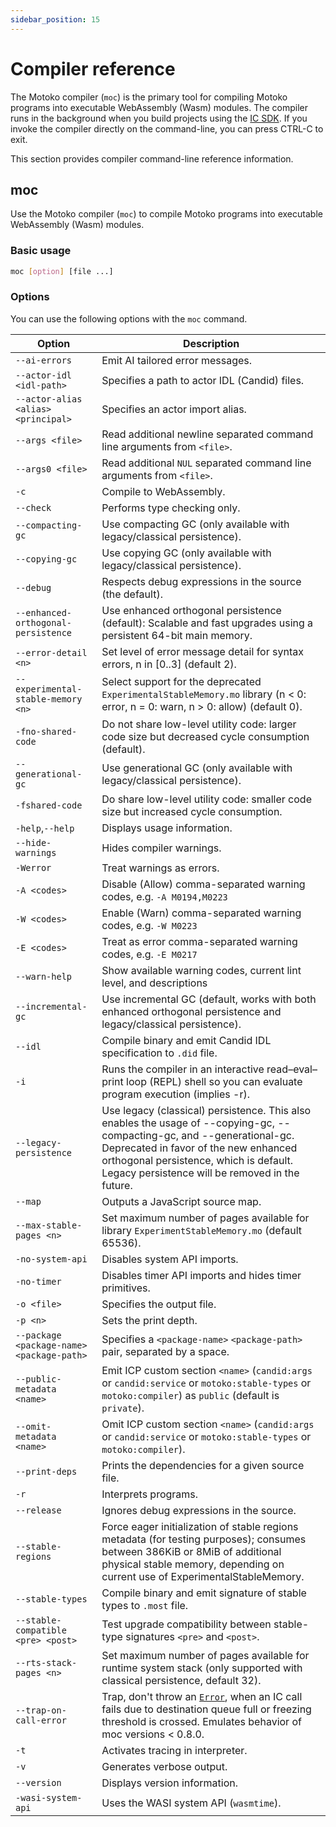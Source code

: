 ```yaml
---
sidebar_position: 15
---
```


# Compiler reference

The Motoko compiler (`moc`) is the primary tool for compiling Motoko programs into executable WebAssembly (Wasm) modules. The compiler runs in the background when you build projects using the [IC SDK](https://internetcomputer.org/docs/current/developer-docs/setup/install). If you invoke the compiler directly on the command-line, you can press CTRL-C to exit.

This section provides compiler command-line reference information.

## moc

Use the Motoko compiler (`moc`) to compile Motoko programs into executable WebAssembly (Wasm) modules.

### Basic usage

``` bash
moc [option] [file ...]
```

### Options

You can use the following options with the `moc` command.

| Option                                    | Description                                                                                                                                           |
|-------------------------------------------|-------------------------------------------------------------------------------------------------------------------------------------------------------|
| `--ai-errors`                             | Emit AI tailored error messages.                                                                                                                      |
| `--actor-idl <idl-path>`                  | Specifies a path to actor IDL (Candid) files.                                                                                                         |
| `--actor-alias <alias> <principal>`       | Specifies an actor import alias.                                                                                                                      |
| `--args <file>`                           | Read additional newline separated command line arguments from `<file>`.                                                                               |
| `--args0 <file>`                          | Read additional `NUL` separated command line arguments from `<file>`.                                                                                 |
| `-c`                                      | Compile to WebAssembly.                                                                                                                               |
| `--check`                                 | Performs type checking only.                                                                                                                          |
| `--compacting-gc`                         | Use compacting GC (only available with legacy/classical persistence).                                                                                 |
| `--copying-gc`                            | Use copying GC (only available with legacy/classical persistence).                                                                                    |
| `--debug`                                 | Respects debug expressions in the source (the default).                                                                                               |
| `--enhanced-orthogonal-persistence`       | Use enhanced orthogonal persistence (default): Scalable and fast upgrades using a persistent 64-bit main memory.                                      |
| `--error-detail <n>`                      | Set level of error message detail for syntax errors, n in \[0..3\] (default 2).                                                                       |
| `--experimental-stable-memory <n>`        | Select support for the deprecated `ExperimentalStableMemory.mo` library (n < 0: error, n = 0: warn, n > 0: allow) (default 0).                        |
| `-fno-shared-code`                        | Do not share low-level utility code: larger code size but decreased cycle consumption (default).                                                      |
| `--generational-gc`                       | Use generational GC (only available with legacy/classical persistence).                                                                               |
| `-fshared-code`                           | Do share low-level utility code: smaller code size but increased cycle consumption.                                                                   |
| `-help`,`--help`                          | Displays usage information.                                                                                                                           |
| `--hide-warnings`                         | Hides compiler warnings.                                                                                                                              |
| `-Werror`                                 | Treat warnings as errors.                                                                                                                             |
| `-A <codes>`                              | Disable (Allow) comma-separated warning codes, e.g. `-A M0194,M0223`                                                                                  |
| `-W <codes>`                              | Enable (Warn) comma-separated warning codes, e.g. `-W M0223`                                                                                          |
| `-E <codes>`                              | Treat as error comma-separated warning codes, e.g. `-E M0217`                                                                                         |
| `--warn-help`                             | Show available warning codes, current lint level, and descriptions                                                                                    |
| `--incremental-gc`                        | Use incremental GC (default, works with both enhanced orthogonal persistence and legacy/classical persistence).                                       |
| `--idl`                                   | Compile binary and emit Candid IDL specification to `.did` file.                                                                                      |
| `-i`                                      | Runs the compiler in an interactive read–eval–print loop (REPL) shell so you can evaluate program execution (implies -r).                             |
| `--legacy-persistence`                    | Use legacy (classical) persistence. This also enables the usage of --copying-gc, --compacting-gc, and --generational-gc. Deprecated in favor of the new enhanced orthogonal persistence, which is default. Legacy persistence will be removed in the future.|
| `--map`                                   | Outputs a JavaScript source map.                                                                                                                      |
| `--max-stable-pages <n>`                  | Set maximum number of pages available for library `ExperimentStableMemory.mo` (default 65536).                                                        |
| `-no-system-api`                          | Disables system API imports.                                                                                                                          |
| `-no-timer`                               | Disables timer API imports and hides timer primitives.                                                                                                |
| `-o <file>`                               | Specifies the output file.                                                                                                                            |
| `-p <n>`                                  | Sets the print depth.                                                                                                                                 |
| `--package <package-name> <package-path>` | Specifies a `<package-name>` `<package-path>` pair, separated by a space.                                                                             |
| `--public-metadata <name>`                | Emit ICP custom section `<name>` (`candid:args` or `candid:service` or `motoko:stable-types` or `motoko:compiler`) as `public` (default is `private`).|
| `--omit-metadata <name>`                  | Omit ICP custom section `<name>` (`candid:args` or `candid:service` or `motoko:stable-types` or `motoko:compiler`).                                   |
| `--print-deps`                            | Prints the dependencies for a given source file.                                                                                                      |
| `-r`                                      | Interprets programs.                                                                                                                                  |
| `--release`                               | Ignores debug expressions in the source.                                                                                                              |
| `--stable-regions`                        | Force eager initialization of stable regions metadata (for testing purposes); consumes between 386KiB or 8MiB of additional physical stable memory, depending on current use of ExperimentalStableMemory. |
| `--stable-types`                          | Compile binary and emit signature of stable types to `.most` file.                                                                                    |
| `--stable-compatible <pre> <post>`        | Test upgrade compatibility between stable-type signatures `<pre>` and `<post>`.                                                                       |
| `--rts-stack-pages <n>`                   | Set maximum number of pages available for runtime system stack (only supported with classical persistence, default 32).                               |
| `--trap-on-call-error`                    | Trap, don't throw an [`Error`](https://internetcomputer.org/docs/motoko/core/Error), when an IC call fails due to destination queue full or freezing threshold is crossed. Emulates behavior of moc versions < 0.8.0.                                                                                                                                           |
| `-t`                                      | Activates tracing in interpreter.                                                                                                                     |
| `-v`                                      | Generates verbose output.                                                                                                                             |
| `--version`                               | Displays version information.                                                                                                                         |
| `-wasi-system-api`                        | Uses the WASI system API (`wasmtime`).                                                                                                                |


